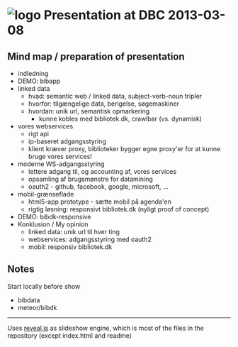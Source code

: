 # ![logo](https://solsort.com/_logo.png) Presentation at DBC 2013-03-08


## Mind map / preparation of presentation


- indledning
- DEMO: bibapp
- linked data
    - hvad: semantic web / linked data, subject-verb-noun tripler
    - hvorfor: tilgængelige data, berigelse, søgemaskiner
    - hvordan: unik url, semantisk opmarkering
        - kunne kobles med bibliotek.dk, crawlbar (vs. dynamisk)
- vores webservices
    - rigt api
    - ip-baseret adgangsstyring
    - klient kræver proxy, biblioteker bygger egne proxy'er for at kunne bruge vores services!
- moderne WS-adgangsstyring
    - lettere adgang til, og accounting af, vores services
    - opsamling af brugsmønstre for datamining
    - oauth2 - github, facebook, google, microsoft, ...
- mobil-grænseflade
    - html5-app prototype - sætte mobil på agenda'en
    - rigtig løsning: responsivt bibliotek.dk (nyligt proof of concept)
- DEMO: bibdk-responsive
- Konklusion / My opinion
    - linked data: unik url til hver ting
    - webservices: adgangsstyring med oauth2
    - mobil: responsiv bibliotek.dk

## Notes

Start locally before show
- bibdata
- meteor/bibdk

----

Uses [reveal.js](https://github.com/hakimel/reveal.js/) as slideshow engine, which is most of the files in the repository (except index.html and readme)

